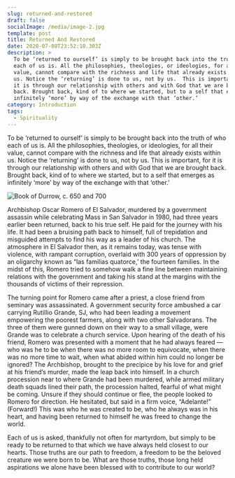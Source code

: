 ```yaml
---
slug: returned-and-restored
draft: false
socialImage: /media/image-2.jpg
template: post
title: Returned And Restored
date: 2020-07-08T23:52:10.303Z
description: >
  To be ‘returned to ourself’ is simply to be brought back into the truth of who
  each of us is. All the philosophies, theologies, or ideologies, for all their
  value, cannot compare with the richness and life that already exists within
  us. Notice the ‘returning’ is done to us, not by us.  This is important, for
  it is through our relationship with others and with God that we are brought
  back. Brought back, kind of to where we started, but to a self that emerges as
  infinitely ‘more’ by way of the exchange with that ‘other.’     	
category: Introduction
tags:
  - Spirituality
---
```

To be ‘returned to ourself’ is simply to be brought back into the truth of who each of us is. All the philosophies, theologies, or ideologies, for all their value, cannot compare with the richness and life that already exists within us. Notice the ‘returning’ is done to us, not by us.  This is important, for it is through our relationship with others and with God that we are brought back. Brought back, kind of to where we started, but to a self that emerges as infinitely ‘more’ by way of the exchange with that ‘other.’     	

![Book of Durrow, c. 650 and 700](/media/book-of-durrow.jpg "Book of Durrow, c. 650 and 700")

Archbishop Oscar Romero of El Salvador, murdered by a government assassin while celebrating Mass in San Salvador in 1980, had three years earlier been returned, back to his true self.  He paid for the journey with his life.  It had been a bruising path back to himself, full of trepidation and misguided attempts to find his way as a leader of his church.  The atmosphere in El Salvador then, as it remains today, was tense with violence, with rampant corruption, overlaid with 300 years of oppression by an oligarchy known as “las familias quatorce,’ the fourteen families.  In the midst of this, Romero tried to somehow walk a fine line between maintaining relations with the government and taking his stand at the margins with the thousands of  victims of their repression.
 
The turning point for Romero came after a priest, a close friend from seminary was assassinated.  A government security force ambushed a car carrying Rutillio Grande, SJ, who had been leading a movement empowering the poorest farmers, along with two other Salvadorans.  The three of them were gunned down on their way to a small village, were Grande was to celebrate a church service.  Upon hearing of the death of his friend,  Romero was presented with a moment that he had always feared — who was he to be when there was no more room to equivocate, when there was no more time to wait, when what abided within him could no longer be ignored?  The Archbishop, brought to the precipice by his love for and grief at his friend’s murder, made the leap back into himself.  In a church procession near to where Grande had been murdered, while armed military death squads lined their path, the procession halted, fearful of what might be coming.  Unsure if they should continue or flee, the people looked to Romero for direction.  He hesitated, but said in a firm voice, “Adelante!” (Forward!)  This was who he was created to be, who he always was in his heart, and having been returned to himself he was freed to change the world.

Each of us is asked, thankfully not often for martyrdom, but simply to be ready to be returned to that which we have always held closest to our hearts.  Those truths are our path to freedom, a freedom to be the beloved creature we were born to be.   What are those truths, those long held aspirations we alone have been blessed with to contribute to our world?